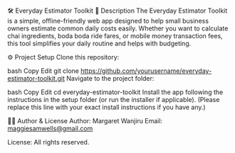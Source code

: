 🛠️ Everyday Estimator Toolkit
📝 Description
The Everyday Estimator Toolkit is a simple, offline-friendly web app designed to help small business owners estimate common daily costs easily. Whether you want to calculate chai ingredients, boda boda ride fares, or mobile money transaction fees, this tool simplifies your daily routine and helps with budgeting.

⚙️ Project Setup
Clone this repository:

bash
Copy
Edit
git clone https://github.com/yourusername/everyday-estimator-toolkit.git
Navigate to the project folder:

bash
Copy
Edit
cd everyday-estimator-toolkit
Install the app following the instructions in the setup folder (or run the installer if applicable).
(Please replace this line with your exact install instructions if you have any.)

👩‍💻 Author & License
Author: Margaret Wanjiru
Email: maggiesamwells@gmail.com

License: All rights reserved.
